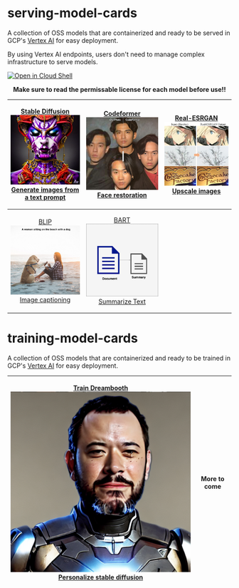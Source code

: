 # serving-model-cards

A collection of OSS models that are containerized and ready to be served in GCP's [Vertex AI](https://cloud.google.com/vertex-ai) for easy deployment. 

By using Vertex AI endpoints, users don't need to manage complex infrastructure to serve models.
<br/>

[![Open in Cloud Shell](https://gstatic.com/cloudssh/images/open-btn.svg)](https://shell.cloud.google.com/cloudshell/editor?cloudshell_git_repo=https://github.com/entrpn/serving-model-cards&cloudshell_tutorial=tutorial.md)

<center><b>Make sure to read the permissable license for each model before use!!</b></center>

| <a href="./stable-diffusion"><p><center>Stable Diffusion<img src="./images/sd.png"></img><br>Generate images from a text prompt</br></center></p></a>| <a href="./codeformer"><p><center>Codeformer<img src="./images/cf.jpeg"></img><br>Face restoration</br></center></p></a>  |<a href="./real-esrgan"><p><center>Real-ESRGAN<img src="./images/real_esrgan.jpeg"></img><br>Upscale images</br></center></p></a>
| ---- | ---- | ---- |
<a href="./blip"><p><center>BLIP<img src="./images/blip.jpeg"></img><br>Image captioning</br></center></p></a> | <a href="./bart"><p><center>BART<img src="./images/summarization.png"></img><br>Summarize Text</br></center></p></a>

# training-model-cards

A collection of OSS models that are containerized and ready to be trained in GCP's [Vertex AI](https://cloud.google.com/vertex-ai) for easy deployment.

| <a href="./training-dreambooth"><p><center>Train Dreambooth<img src="./images/dreambooth.png"></img><br>Personalize stable diffusion</br></center></p></a> | More to come |
|-|-|
